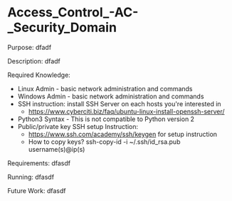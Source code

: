 # Access_Control_-AC-_Security_Domain

Purpose:
dfadf

Description:
dfadf

Required Knowledge:
- Linux Admin - basic network administration and commands
- Windows Admin - basic network administration and commands
- SSH instruction: install SSH Server on each hosts you're interested in
    + https://www.cyberciti.biz/faq/ubuntu-linux-install-openssh-server/
- Python3 Syntax - This is not compatible to Python version 2
- Public/private key SSH setup Instruction: 
    + https://www.ssh.com/academy/ssh/keygen for setup instruction 
    + How to copy keys? ssh-copy-id -i ~/.ssh/id_rsa.pub username(s)@ip(s)

Requirements:
dfasdf

Running:
dfasdf

Future Work:
dfasdf

